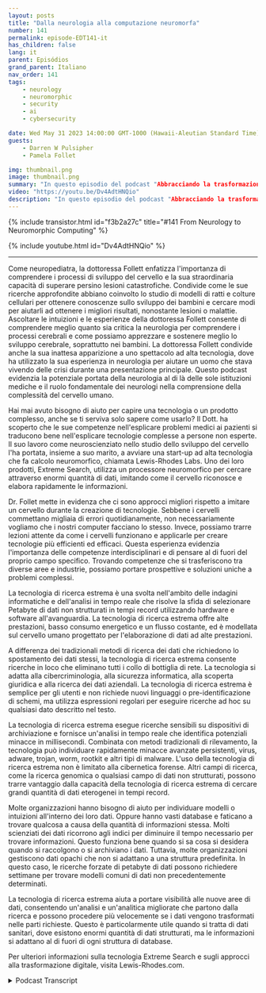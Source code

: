 ```yaml
---
layout: posts
title: "Dalla neurologia alla computazione neuromorfa"
number: 141
permalink: episode-EDT141-it
has_children: false
lang: it
parent: Episódios
grand_parent: Italiano
nav_order: 141
tags:
    - neurology
    - neuromorphic
    - security
    - ai
    - cybersecurity

date: Wed May 31 2023 14:00:00 GMT-1000 (Hawaii-Aleutian Standard Time)
guests:
    - Darren W Pulsipher
    - Pamela Follet

img: thumbnail.png
image: thumbnail.png
summary: "In questo episodio del podcast "Abbracciando la trasformazione digitale", la Dr.ssa Pamela Follett, neurologa e co-fondatrice di Lewis Rhodes Labs, condivide la sua esperienza e competenza nel campo della neurologia, nello specifico per quanto riguarda la ricerca sullo sviluppo del cervello nei primi anni di vita."
video: "https://youtu.be/Dv4AdtHNQio"
description: "In questo episodio del podcast "Abbracciando la trasformazione digitale", la Dr.ssa Pamela Follett, neurologa e co-fondatrice di Lewis Rhodes Labs, condivide la sua esperienza e competenza nel campo della neurologia, nello specifico per quanto riguarda la ricerca sullo sviluppo del cervello nei primi anni di vita."
---
```


<div>
{% include transistor.html id="f3b2a27c" title="#141 From Neurology to Neuromorphic Computing" %}

{% include youtube.html id="Dv4AdtHNQio" %}
</div>

---

Come neuropediatra, la dottoressa Follett enfatizza l'importanza di comprendere i processi di sviluppo del cervello e la sua straordinaria capacità di superare persino lesioni catastrofiche. Condivide come le sue ricerche approfondite abbiano coinvolto lo studio di modelli di ratti e colture cellulari per ottenere conoscenze sullo sviluppo dei bambini e cercare modi per aiutarli ad ottenere i migliori risultati, nonostante lesioni o malattie. Ascoltare le intuizioni e le esperienze della dottoressa Follett consente di comprendere meglio quanto sia critica la neurologia per comprendere i processi cerebrali e come possiamo apprezzare e sostenere meglio lo sviluppo cerebrale, soprattutto nei bambini. La dottoressa Follett condivide anche la sua inattesa apparizione a uno spettacolo ad alta tecnologia, dove ha utilizzato la sua esperienza in neurologia per aiutare un uomo che stava vivendo delle crisi durante una presentazione principale. Questo podcast evidenzia la potenziale portata della neurologia al di là delle sole istituzioni mediche e il ruolo fondamentale dei neurologi nella comprensione della complessità del cervello umano.

Hai mai avuto bisogno di aiuto per capire una tecnologia o un prodotto complesso, anche se ti serviva solo sapere come usarlo? Il Dott. ha scoperto che le sue competenze nell'esplicare problemi medici ai pazienti si traducono bene nell'esplicare tecnologie complesse a persone non esperte. Il suo lavoro come neuroscienziato nello studio dello sviluppo del cervello l'ha portata, insieme a suo marito, a avviare una start-up ad alta tecnologia che fa calcolo neuromorfico, chiamata Lewis-Rhodes Labs. Uno dei loro prodotti, Extreme Search, utilizza un processore neuromorfico per cercare attraverso enormi quantità di dati, imitando come il cervello riconosce e elabora rapidamente le informazioni.

Dr. Follet mette in evidenza che ci sono approcci migliori rispetto a imitare un cervello durante la creazione di tecnologie. Sebbene i cervelli commettano migliaia di errori quotidianamente, non necessariamente vogliamo che i nostri computer facciano lo stesso. Invece, possiamo trarre lezioni attente da come i cervelli funzionano e applicarle per creare tecnologie più efficienti ed efficaci. Questa esperienza evidenzia l'importanza delle competenze interdisciplinari e di pensare al di fuori del proprio campo specifico. Trovando competenze che si trasferiscono tra diverse aree e industrie, possiamo portare prospettive e soluzioni uniche a problemi complessi.

La tecnologia di ricerca estrema è una svolta nell'ambito delle indagini informatiche e dell'analisi in tempo reale che risolve la sfida di selezionare Petabyte di dati non strutturati in tempi record utilizzando hardware e software all'avanguardia. La tecnologia di ricerca estrema offre alte prestazioni, basso consumo energetico e un flusso costante, ed è modellata sul cervello umano progettato per l'elaborazione di dati ad alte prestazioni.

A differenza dei tradizionali metodi di ricerca dei dati che richiedono lo spostamento dei dati stessi, la tecnologia di ricerca estrema consente ricerche in loco che eliminano tutti i collo di bottiglia di rete. La tecnologia si adatta alla cibercriminologia, alla sicurezza informatica, alla scoperta giuridica e alla ricerca dei dati aziendali. La tecnologia di ricerca estrema è semplice per gli utenti e non richiede nuovi linguaggi o pre-identificazione di schemi, ma utilizza espressioni regolari per eseguire ricerche ad hoc su qualsiasi dato descritto nel testo.

La tecnologia di ricerca estrema esegue ricerche sensibili su dispositivi di archiviazione e fornisce un'analisi in tempo reale che identifica potenziali minacce in millisecondi. Combinata con metodi tradizionali di rilevamento, la tecnologia può individuare rapidamente minacce avanzate persistenti, virus, adware, trojan, worm, rootkit e altri tipi di malware. L'uso della tecnologia di ricerca estrema non è limitato alla cibernetica forense. Altri campi di ricerca, come la ricerca genomica o qualsiasi campo di dati non strutturati, possono trarre vantaggio dalla capacità della tecnologia di ricerca estrema di cercare grandi quantità di dati eterogenei in tempi record.

Molte organizzazioni hanno bisogno di aiuto per individuare modelli o intuizioni all'interno dei loro dati. Oppure hanno vasti database e faticano a trovare qualcosa a causa della quantità di informazioni stessa. Molti scienziati dei dati ricorrono agli indici per diminuire il tempo necessario per trovare informazioni. Questo funziona bene quando si sa cosa si desidera quando si raccolgono o si archiviano i dati. Tuttavia, molte organizzazioni gestiscono dati opachi che non si adattano a una struttura predefinita. In questo caso, le ricerche forzate di petabyte di dati possono richiedere settimane per trovare modelli comuni di dati non precedentemente determinati.

La tecnologia di ricerca estrema aiuta a portare visibilità alle nuove aree di dati, consentendo un'analisi e un'analitica migliorate che partono dalla ricerca e possono procedere più velocemente se i dati vengono trasformati nelle parti richieste. Questo è particolarmente utile quando si tratta di dati sanitari, dove esistono enormi quantità di dati strutturati, ma le informazioni si adattano al di fuori di ogni struttura di database.

Per ulteriori informazioni sulla tecnologia Extreme Search e sugli approcci alla trasformazione digitale, visita Lewis-Rhodes.com.



<details>
<summary> Podcast Transcript </summary>

<p></p>

</details>
